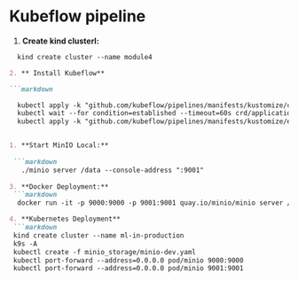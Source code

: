 # Kubeflow pipeline

1. **Create kind clusterl:**

  ```markdown
    kind create cluster --name module4

2. ** Install Kubeflow**

  ```markdown

    kubectl apply -k "github.com/kubeflow/pipelines/manifests/kustomize/cluster-scoped-resources?ref=$PIPELINE_VERSION"
    kubectl wait --for condition=established --timeout=60s crd/applications.app.k8s.io
    kubectl apply -k "github.com/kubeflow/pipelines/manifests/kustomize/env/dev?ref=$PIPELINE_VERSION"


1. **Start MinIO Local:**
   
   ```markdown
     ./minio server /data --console-address ":9001"
   
3. **Docker Deployment:**
   ```markdown
    docker run -it -p 9000:9000 -p 9001:9001 quay.io/minio/minio server /data --console-address ":9001"

4. **Kubernetes Deployment**
   ```markdown
   kind create cluster --name ml-in-production
   k9s -A
   kubectl create -f minio_storage/minio-dev.yaml
   kubectl port-forward --address=0.0.0.0 pod/minio 9000:9000
   kubectl port-forward --address=0.0.0.0 pod/minio 9001:9001
